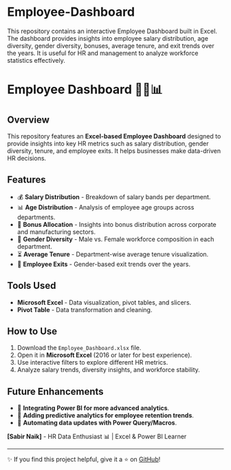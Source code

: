 # Employee-Dashboard
This repository contains an interactive Employee Dashboard built in Excel. The dashboard provides insights into employee salary distribution, age diversity, gender diversity, bonuses, average tenure, and exit trends over the years. It is useful for HR and management to analyze workforce statistics effectively.
# Employee Dashboard 👨‍💼📊

## Overview
This repository features an **Excel-based Employee Dashboard** designed to provide insights into key HR metrics such as salary distribution, gender diversity, tenure, and employee exits. It helps businesses make data-driven HR decisions.

## Features
- 💰 **Salary Distribution** - Breakdown of salary bands per department.
- 📊 **Age Distribution** - Analysis of employee age groups across departments.
- 🎯 **Bonus Allocation** - Insights into bonus distribution across corporate and manufacturing sectors.
- 👥 **Gender Diversity** - Male vs. Female workforce composition in each department.
- ⏳ **Average Tenure** - Department-wise average tenure visualization.
- 🔄 **Employee Exits** - Gender-based exit trends over the years.

## Tools Used
- **Microsoft Excel** - Data visualization, pivot tables, and slicers.
- **Pivot Table** - Data transformation and cleaning.


## How to Use
1. Download the `Employee_Dashboard.xlsx` file.
2. Open it in **Microsoft Excel** (2016 or later for best experience).
3. Use interactive filters to explore different HR metrics.
4. Analyze salary trends, diversity insights, and workforce stability.

## Future Enhancements
- 📌 **Integrating Power BI for more advanced analytics**.
- 📌 **Adding predictive analytics for employee retention trends**.
- 📌 **Automating data updates with Power Query/Macros**.


**[Sabir Naik]** - HR Data Enthusiast 📊 | Excel & Power BI Learner

---
✨ If you find this project helpful, give it a ⭐ on [GitHub](#)!
